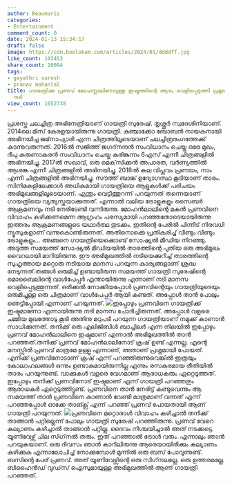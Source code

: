 ```yaml
---
author: Beaumaris
categories:
- Entertainment
comment_count: 0
date: 2024-01-13 15:34:17
draft: false
image: https://cdn.boolokam.com/articles/2024/01/ddddff.jpg
like_count: 103453
share_count: 20094
tags:
- gayathri suresh
- pranav mohanlal
title: ഗായത്രിക്കു പ്രണവ് മോഹന്ലാലിനോടുള്ള ഇഷ്ടത്തിന്റെ ആഴം വെളിപ്പെടുത്തി പ്രമുഖ
  നടി
view_count: 1652738
---
```


പ്രശസ്ത ചലച്ചിത്ര അഭിനേത്രിയാണ് ഗായത്രി സുരേഷ്. തൃശ്ശൂര്‍ സ്വദേശിനിയാണ്. 2014ലെ മിസ് കേരളയായിരുന്നു ഗായത്രി. കുഞ്ചാക്കോ ബോബന്‍ നായകനായി അഭിനയിച്ച ജമ്‌നാപ്യാരി എന്ന ചിത്രത്തിലൂടെയാണ് ചലച്ചിത്രരംഗത്തേക്ക് കടന്നുവരുന്നത്. 2016ല്‍ സജിത്ത് ജഗദ്‌നന്ദന്‍ സംവിധാനം ചെയ്ത ഒരേ മുഖം, ദീപു കരുണാകരന്‍ സംവിധാനം ചെയ്ത കരിങ്കുന്നം 6എസ് എന്നീ ചിത്രങ്ങളില്‍ അഭിനയിച്ചു. 2017ല്‍ സഖാവ്, ഒരു മെക്‌സിക്കന്‍ അപാരത, വര്‍ണ്യത്തില്‍ ആശങ്ക എന്നീ ചിത്രങ്ങളില്‍ അഭിനയിച്ചു. 2018ല്‍ കല വിപ്ലവം പ്രണയം, നാം എന്നീ ചിത്രങ്ങളില്‍ അഭിനയിച്ചു. സൗത്ത് ബാങ്ക് ഉദ്യോഗസ്ഥ കൂടിയാണ് താരം. സിനിമകളിലേക്കാള്‍ അധികമായി ഗായത്രിയെ ആളുകള്‍ക്ക് പരിചയം അഭിമുഖങ്ങളിലൂടെയാണ്. എന്തും വെട്ടിത്തുറന്ന് പറയുന്നത് തന്നെയാണ് ഗായത്രിയെ വ്യത്യസ്തയാക്കുന്നത്. എന്നാല്‍ വലിയ ട്രോളുകളും സൈബര്‍ ആക്രമണവും നടി നേരിടേണ്ടി വന്നിരുന്നു. മോഹന്‍ലാലിന്റെ മകന്‍ പ്രണവിനെ വിവാഹം കഴിക്കണമെന്ന ആഗ്രഹം പരസ്യമായി പറഞ്ഞതോടെയായിരുന്നു ഇത്തരം ആക്രമണങ്ങളുടെ യഥാര്‍ത്ഥ തുടക്കം. ഇതിന്റെ പേരില്‍ പിന്നീട് നിരവധി ന്യൂസുകളാണ് വന്നുകൊണ്ടിരുന്നത്. അതിനൊക്കെ പ്രതികരിച്ച് വീണ്ടും വീണ്ടും ട്രോളുകളും… അങ്ങനെ ഗായത്രിയെക്കൊണ്ട് സോഷ്യല്‍ മീഡിയ നിറഞ്ഞു. അടുത്ത സമയത്ത് സോഷ്യൽ മീഡിയയിൽ താരത്തിന്റെ പുതിയ ഒരു അഭിമുഖം വൈറലായി മാറിയിരുന്നു. ഈ അഭിമുഖത്തിൽ നടിയെക്കുറിച്ച് താരത്തിന്റെ സുഹൃത്തായ മറ്റൊരു നടിയായ മാനസ പറയുന്ന കാര്യങ്ങളാണ് ശ്രദ്ധ നേടുന്നത്.തങ്ങൾ ഒരുമിച്ച് ഉണ്ടായിരുന്ന സമയത്ത് ഗായത്രി സുരേഷിന്റെ മൊബൈലിന്റെ വാൾപേപ്പർ എന്തായിരുന്നു എന്നാണ് നടി മാനസ വെളിപ്പെടുത്തുന്നത്. ഒരിക്കൽ നോക്കിയപ്പോൾ പ്രണവിന്റെയും ഗായത്രിയുടെയും ഒരുമിച്ചുള്ള ഒരു ചിത്രമാണ് വാൾപേപ്പർ ആയി കണ്ടത്. അപ്പോൾ താൻ പോലും ഞെട്ടിപ്പോയി എന്നാണ് പറയുന്നത്. ![](https://cdn.boolokam.com/articles/2024/01/ddddff.jpg)ഇപ്പോഴും പ്രണവിനെ ഗായത്രിക്ക് ഇഷ്ടമാണോ എന്നായിരുന്നു നടി മാനസ ചോദിച്ചിരുന്നത്. അപ്പോൾ വളരെ ചമ്മിയ മുഖത്തോടു കൂടി അതിനു മറുപടി പറയുന്ന ഗായത്രിയാണ് നമുക്ക് കാണാൻ സാധിക്കുന്നത്. തനിക്ക് ഒരു എലിജിബിൾ ബാച്ചിലർ എന്ന നിലയിൽ ഇപ്പോഴും പ്രണവ് മോഹൻലാലിനെ ഇഷ്ടമാണ് എന്നാൽ അഭിമുഖത്തിൽ താൻ പറഞ്ഞത്.തനിക്ക് പ്രണവ് മോഹൻലാലിനോട് ക്രഷ് ഉണ്ട് എന്നല്ല. എന്റെ മനസ്സിൽ പ്രണവ് മാത്രമേ ഉള്ളൂ എന്നാണ്, അതാണ് പ്രശ്നമായി പോയത്. എനിക്ക് പ്രണവിനോടാണ് ക്രഷ് എന്ന് പറഞ്ഞിരുന്നുവെങ്കിൽ ഇത്രയും കോലാഹലങ്ങൾ ഒന്നും ഉണ്ടാകുമായിരുന്നില്ല എന്നും രസകരമായ രീതിയിൽ താരം പറയുന്നുണ്ട്. വാക്കുകൾ വളരെ വേഗമാണ് ആരാധകരും ഏറ്റെടുത്തത്. ഇപ്പോഴും തനിക്ക് പ്രണവിനോട് ഇഷ്ടമാണ് എന്ന് ഗായത്രി പറഞ്ഞതും ആരാധകർ ഏറ്റെടുത്തിട്ടുണ്ട്. പ്രണവിനെ താൻ നേരിട്ട് കണ്ടുവെന്നും ആ സമയത്ത് താൻ പ്രണവിനെ കാണാൻ വേണ്ടി മാത്രമാണ് വന്നത് എന്ന് പറഞ്ഞപ്പോൾ ഓക്കേ താങ്ക്സ് എന്ന് പറഞ്ഞ് പ്രണവ് പോയതായി ആണ് ഗായത്രി പറയുന്നത്. ![](https://cdn.boolokam.com/articles/2024/01/qddqddq.jpg)പ്രണവിനെ മറ്റൊരാള്‍ വിവാഹം കഴിച്ചാല്‍ തനിക്ക് താങ്ങാന്‍ പറ്റില്ലെന്ന് പോലും ഗായത്രി സുരേഷ് പറഞ്ഞിരുന്നു. പ്രണവ് വേറെ കല്യാണം കഴിച്ചാല്‍ താങ്ങാന്‍ പറ്റില്ല. ദൈവം നിശ്ചയിച്ചാല്‍ അത് നടക്കട്ടെ. യൂണിവേഴ്സ് ചില സിഗ്‌നല്‍ തരും. ഇത് പറഞ്ഞാല്‍ ട്രോള്‍ വരും. എന്നാലും ഞാന്‍ പറയുകയാണ്. ഒരു ദിവസം ഞാന്‍ കാറിലിരുന്നു ആരെയായിരിക്കും കല്യാണം കഴിക്കുക എന്നാലോചിച്ച് നോക്കുമ്പോള്‍ മുന്നില്‍ ഒരു ബസ് പോവുന്നുണ്ട്. ബസിന്റെ പേര് പ്രണവ്. അത് യൂണിവേഴ്സിന്റെ ഒരു സിഗ്‌നലല്ലേ. ഒരു ഉത്തരമല്ലേ. ബിഹൈന്‍ഡ് വുഡ്‌സ് ഐസുമായുള്ള അഭിമുഖത്തില്‍ ആണ് ഗായത്രി പറഞ്ഞത്.